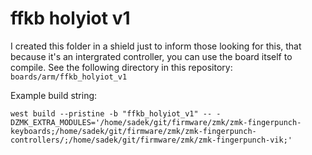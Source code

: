 # ffkb holyiot v1

I created this folder in a shield just to inform those looking for this, that because it's an intergrated controller, you can use the board itself to compile. See the following directory in this repository:  
`boards/arm/ffkb_holyiot_v1`

Example build string:
```
west build --pristine -b "ffkb_holyiot_v1" -- -DZMK_EXTRA_MODULES='/home/sadek/git/firmware/zmk/zmk-fingerpunch-keyboards;/home/sadek/git/firmware/zmk/zmk-fingerpunch-controllers/;/home/sadek/git/firmware/zmk/zmk-fingerpunch-vik;'
```
